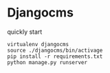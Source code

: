 # Djangocms

quickly start
```
virtualenv djangocms 
source ./djangocms/bin/activage
pip install -r requirements.txt
python manage.py runserver
```
